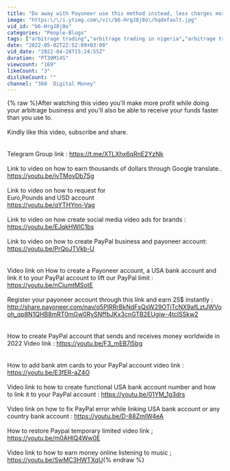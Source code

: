 ```yaml
---
title: "Do away with Payoneer use this method instead, less charges more profit.#howtomakemoneywitharbitrage"
image: "https:\/\/i.ytimg.com\/vi\/b6-HrgJ8j8o\/hqdefault.jpg"
vid_id: "b6-HrgJ8j8o"
categories: "People-Blogs"
tags: ["arbitrage trading","arbitrage trading in nigeria","arbitrage trading strategies"]
date: "2022-05-02T22:52:09+03:00"
vid_date: "2022-04-28T15:24:55Z"
duration: "PT30M14S"
viewcount: "169"
likeCount: "3"
dislikeCount: ""
channel: "360  Digital Money"
---
```

{% raw %}After watching this video you'll make more profit while doing your arbitrage business and you'll also be able to receive your funds faster than you use to.<br /><br />Kindly like this video, subscribe and share.<br /><br /><br />Telegram Group link : <a rel="nofollow" target="blank" href="https://t.me/XTLXhx6qRnE2YzNk">https://t.me/XTLXhx6qRnE2YzNk</a><br /><br />Link to video on how to earn thousands of dollars through Google translate..<br /><a rel="nofollow" target="blank" href="https://youtu.be/jvTMoyDb7Sg">https://youtu.be/jvTMoyDb7Sg</a><br /><br />Link to video on how to request for<br /> Euro,Pounds and USD account<br /><a rel="nofollow" target="blank" href="https://youtu.be/qYTHYnn-Vag">https://youtu.be/qYTHYnn-Vag</a><br /><br />Link to video on how create social media video ads for brands : <a rel="nofollow" target="blank" href="https://youtu.be/EJqkHWlC1bs">https://youtu.be/EJqkHWlC1bs</a><br /><br />Link to video on how to create PayPal business and payoneer account: <a rel="nofollow" target="blank" href="https://youtu.be/PrQpJTVkb-U">https://youtu.be/PrQpJTVkb-U</a><br /><br /><br />Video link on How to create a Payoneer account, a USA bank account and  link it to your PayPal account to lift our PayPal limit : <a rel="nofollow" target="blank" href="https://youtu.be/nCiumtMSotE">https://youtu.be/nCiumtMSotE</a><br /><br />Register your payoneer account through this link and earn 25$ instantly : <br /><a rel="nofollow" target="blank" href="http://share.payoneer.com/nav/q5PIRRrBkNdFsQsW29OTjTcNX9afLztJWVooh_qp8N1QHB8mRT0mGw0RySNffbJKx3cnGTB2EUgiw-4tclSSkw2">http://share.payoneer.com/nav/q5PIRRrBkNdFsQsW29OTjTcNX9afLztJWVooh_qp8N1QHB8mRT0mGw0RySNffbJKx3cnGTB2EUgiw-4tclSSkw2</a><br /><br /><br />How to create PayPal account that sends and receives money worldwide in 2022 Video link : <a rel="nofollow" target="blank" href="https://youtu.be/F3_mEB7l5bg">https://youtu.be/F3_mEB7l5bg</a><br /><br /><br />How to add bank atm cards to your PayPal account video link : <a rel="nofollow" target="blank" href="https://youtu.be/E3fER-aZ4O">https://youtu.be/E3fER-aZ4O</a><br /><br />Video link to how to create functional USA bank account number and how to link it to your PayPal account : <a rel="nofollow" target="blank" href="https://youtu.be/01YM_1g3drs">https://youtu.be/01YM_1g3drs</a><br /><br />Video link on  how to fix PayPal error while linking USA bank account or any country bank account : <a rel="nofollow" target="blank" href="https://youtu.be/D-88ZmIW4eA">https://youtu.be/D-88ZmIW4eA</a><br /><br />How to restore Paypal temporary limited video link ; <a rel="nofollow" target="blank" href="https://youtu.be/m0AHlQ4Ww0E">https://youtu.be/m0AHlQ4Ww0E</a><br /><br />Video link to how to earn money online listening to music ; <a rel="nofollow" target="blank" href="https://youtu.be/SwMC3HWTXqU">https://youtu.be/SwMC3HWTXqU</a>{% endraw %}
